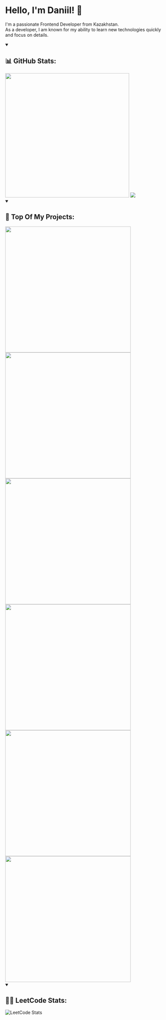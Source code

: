 <h1>Hello, I'm Daniil! 👋</h1>

I'm a passionate Frontend Developer from Kazakhstan. <br />
As a developer, I am known for my ability to learn new technologies quickly and focus on details.

<details open>
  <summary><h2>📊 GitHub Stats:</h2></summary>
  <img width=395px src="https://github-readme-stats.vercel.app/api?username=DaniilKalts&show_icons=true&theme=gotham&layout=compact"/>
  <img src="https://github-readme-stats.vercel.app/api/top-langs/?username=DaniilKalts&theme=gotham&layout=compact"/>
</details>

<details open>
  <summary><h2>💼 Top Of My Projects:</h2></summary>
  <a href="https://github.com/macrochel/Tardigrade">
    <img width=400px src="https://github-readme-stats.vercel.app/api/pin/?username=DaniilKalts&repo=chess-game&theme=gotham&show_owner=true"/>
  </a>
  <a href="https://github.com/macrochel/JasylTirsilik">
    <img width=400px src="https://github-readme-stats.vercel.app/api/pin/?username=DaniilKalts&repo=uptodo&theme=gotham&show_owner=true"/>
  </a>
  <a href="https://github.com/macrochel/geojson-to-mysql">
    <img width=400px src="https://github-readme-stats.vercel.app/api/pin/?username=DaniilKalts&repo=guess-number-telegram-bot&theme=gotham&show_owner=true"/>
  </a>
  <a href="https://github.com/macrochel/ChickBoy">
    <img width=400px src="https://github-readme-stats.vercel.app/api/pin/?username=DaniilKalts&repo=javascript-pet-projects&theme=gotham&show_owner=true"/>
  </a>
  <a href="https://github.com/macrochel/Jumys-DESKTOP">
    <img width=400px src="https://github-readme-stats.vercel.app/api/pin/?username=DaniilKalts&repo=wavesco-landing-page&theme=gotham&show_owner=true"/>
  </a>
  <a href="https://github.com/macrochel/Jumys-DESKTOP">
    <img width=400px src="https://github-readme-stats.vercel.app/api/pin/?username=DaniilKalts&repo=recipe-rest-api&theme=gotham&show_owner=true"/>
  </a>
</details>

<details open>
  <summary><h2> 👨‍🎓 LeetCode Stats:</h2></summary>
  <img src="https://leetcard.jacoblin.cool/Kalts_Daniil?ext=heatmap" alt="LeetCode Stats">
</details>
